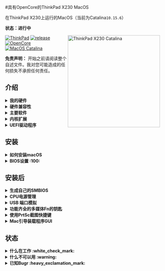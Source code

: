 #具有OpenCore的ThinkPad X230 MacOS

在ThinkPad X230上运行的MacOS（当前为Catalina`10.15.6`）

**状态：进行中**

<img align="right" src="https://ftp.bmp.ovh/imgs/2020/10/afdccda005d2aed8.png" alt="ThinkPad X230 Catalina" width="300"/>

[![ThinkPad](https://img.shields.io/badge/ThinkPad-X230-blue.svg)](https://psref.lenovo.com/syspool/Sys/PDF/withdrawnbook/ThinkPad_X230.pdf) [![release](https://img.shields.io/badge/Download-latest-brightgreen.svg)](https://github.com/banhbaoxamlan/X230-Hackintosh/releases/latest) [![OpenCore](https://img.shields.io/badge/OpenCore-0.6.2-blue.svg)](https://github.com/acidanthera/OpenCorePkg/releases/latest) [![MacOS Catalina](https://img.shields.io/badge/macOS-10.15.6-brightgreen.svg)](https://www.apple.com/macos/catalina/)

**免责声明：**
开始之前请阅读整个自述文件。我对您可能造成的任何损失不承担任何责任。

## 介绍

<details>

<summary><strong>我的硬件</strong></summary>

| Specifications      | Detail                                      |
| :------------------ | :------------------------------------------ |
| Computer model      | Lenovo ThinkPad X230 (Type: 2325)           |
| Processor           | Intel Core i7-3520M (2C4T, 2.9/3.6Ghz, 4MB) |
| Memory              | Crucial 16GB DDR3L 1867MHz, dual-channel    |
| Hard Disk           | Crucial BX500 3D-NAND 240GB                 |
| Integrated Graphics | Intel HD Graphics 4000                      |
| Display             | 12.5" HD (1366x768) TN - B125XW01.V0        |
| Audio               | Realtek ALC3202 (Layout-id: `18`)           |
| Ethernet            | Intel 82579LM Gigabit Network Connection    |
| WIFI+BT             | AzureWave AW-CB160H (BCM94360HMB)           |
| Keyboard            | 6-row, multimedia Fn keys, LED backlight    |
| Dock                | ThinkPad UltraBase Series 3                 |

</details>

<details>

<summary><strong>硬件兼容性</strong></summary>

This EFI will suit any X230 regardless of CPU model, amount of RAM, display resolution, and internal storage.

  1. Optional custom CPU Power Management guide (see below post-install)
  1. Modified
      - 1440p display models should change `NVRAM>>Add>>7C436110-AB2A-4BBB-A880-FE41995C9F82>>UIScale`: 2
      - X220 7-row keyboard should use : `SSDT-X220-KBD.aml`

</details>

<details>

<summary><strong>主要软件</strong></summary>

| Component      | Version           |
| :------------- | :---------------- |
| MacOS Catalina | 10.15.6 (19G2021) |
| OpenCore       | 0.6.2             |

</details>

<details>

<summary><strong>内核扩展</strong></summary>

| Kext                | Version |
| :------------------ | :------ |
| AirportBrcmFixup    | 2.0.9   |
| AppleALC            | 1.5.2   |
| BrcmPatchRAM        | 2.5.4   |
| EFICheckDisabler    | 0.5.0   |
| IntelMausi          | 1.0.3   |
| Lilu                | 1.4.7   |
| USBPorts            |         |
| VirtualSMC          | 1.1.6   |
| VoodooPS2Controller | 2.1.6   |
| WhateverGreen       | 1.4.2   |

</details>

<details>

<summary><strong>UEFI驱动程序</strong></summary>

| Driver          | Version           |
| :-------------- | :---------------- |
| HfsPlus.efi     | OcBinaryData      |
| OpenRuntime.efi | OpenCorePkg 0.6.2 |

</details>


## 安装

<details>

<summary><strong>如何安装macOS</strong></summary>

要安装macOS，请遵循提供的指南 [Dortania](https://dortania.github.io/getting-started/)

有用的工具 [CorpNewt](https://github.com/corpnewt) 和 [headkaze](https://github.com/headkaze/Hackintool)

完整的EFI可在 [releases](https://github.com/banhbaoxamlan/X230-Hackintosh/releases/latest) 页

</details>

<details>

<summary><strong>BIOS设置 :100:</strong></summary>

提供了一种安装修改后的BIOS的简单方法 [here](https://github.com/n4ru/1vyrain/) (无需外部编程器).

| Main | Sub #1                                 | Sub #2 | Sub #3 | Setting |
| :------------ | :----------- | ------------- | ------------- | ------------- |
| Config | Network | Wake On Lan |  | Disabled |
|  | Serial ATA (SATA) | Mode |  | AHCI |
| Advanced | System Agent (SA) configuration | Graphics Configuration | DVMT Pre-Allocated | 128MB |
|  |  |  | DVMT Total Gfx Mem | MAX |
| Security | Security Chip |  |  | Disabled |
|  | Memory Protection | Execution Prevention |  | Enabled |
|  | Anti-Theft | Current Setting |  | Disabled |
|  |  | Computrace | Current Setting | Disabled |
|  | Secure Boot |  |  | Disabled |
| Startup | UEFI/Legacy Boot |  |  | UEFI Only |
|  |  | CSM Support |  | Disabled |

</details>

## 安装后

<details>

<summary><strong>生成自己的SMBIOS</strong></summary>

对于设置SMBIOS信息,使用[GenSMBIOS] (https://github.com/corpnewt/GenSMBIOS)

- GenSMBIOS运行,选择选项1下载MacSerial SMBIOS选项3和选择

  - MacBookPro10,2

- 打开 `Config.plist`,找到PlatformInfo > >通用

  - 复制 `Serial` 到 SystemSerialNumber.

  - 复制 `Board Serial` 到 MLB.

  - 复制 `SmUUID` 到 SystemUUID.

* *提醒,你想要一个无效的串行或有效的序列号,但那些没有在使用,你想拿回一个消息:“Purchase Date not Validated”* *(苹果序列号检查)(https://checkcoverage.apple.com/)

</details>

<details>

<summary><strong>CPU电源管理</strong></summary>

推荐额外的步骤来改善与优化电池寿命CPU电源管理:

- 打开终端,复制并粘贴以下命令:

  ```bash
  curl -o ~/ssdtPRGen.sh https://raw.githubusercontent.com/Piker-Alpha/ssdtPRGen.sh/master/ssdtPRGen.sh
  chmod +x ~/ssdtPRGen.sh
  ./ssdtPRGen.sh
  ```

- 一个定制的 `SSDT.aml` 将在目录 **/Users/yourusername/Library/ssdtPRGen**中


- 重命名为 `SSDT-PM.aml` ,复制到 **EFI/OC/ACPI/**

- 打开 `Config.plist`, 添加 `ACPI>>Add>>SSDT-PM.aml`

- 重启

</details>

<details>

<summary><strong>USB 端口模拟</strong></summary>

如果您使用的是不同的模型和kext从不为你工作。试一试:

- [USBMap](https://github.com/corpnewt/USBMap)

- [Hackintool](https://github.com/headkaze/Hackintool)

</details>

<details>

<summary><strong>功能齐全的多媒体Fn的钥匙</strong></summary>

- 下载并安装(ThinkpadAssistant) (https://github.com/MSzturc/ThinkpadAssistant/releases)
- 打开应用程序,检查“登录启动”选项

</details>

<details>

<summary><strong>使用PrtSc截图快捷键</strong></summary>

- 路径 `SystemPreferences > Keyboard > Shortcuts > Screenshots`
- 点击截图和记录选项键映射
- “敲击PrtSc”在你的键盘(应该是“F13”)

</details>

<details>  
<summary><strong>Mac引导装载程序GUI</strong></summary>

- 下载二进制资源(https://github.com/acidanthera/OcBinaryData)和(OpenCanopy.efi) (https://github.com/acidanthera/OpenCorePkg/releases)
- 复制 [Resources folder](https://github.com/acidanthera/OcBinaryData) 到 `EFI/OC`
- 添加 OpenCanopy.efi 到 `EFI/OC/Drivers`
- 添加这些改变到 `config.plist`:
    - `Misc >> Boot >> PickerMode`: `External`
    - `Misc >> Boot >> PickerAttributes`:`1`
    - `UEFI >> Drivers` 并添加 `OpenCanopy.efi`

</details>

## 状态

<details>
<summary><strong>什么在工作 :white_check_mark:</strong></summary>

- [x] 电池百分比
- [x] 蓝牙
- [x] 亮度
- [x] 相机
- [x] CPU电源管理
- [x] 码头支持“ThinkPad UltraSeries 3 '
- [x] 英特尔HD 4000 - [x] GPU图形QE / CI
- [x] 英特尔以太网
- [x] 键盘的数量和亮度快捷键
- [x] 睡眠/唤醒
- [x] 声音的耳机自动检测、静音、音量控制完全工作的
- [x] Touchpad的手指滑动作品的
- [x] 小红帽很完美。就像在Windows或Linux上一样
- [x]  eGPU  (由 [lese9855](https://github.com/lese9855) 已经证实 [#11](https://github.com/banhbaoxamlan/X230-Hackintosh/issues/11))

</details>

<details>

<summary><strong>什么不可以用 :warning:</strong></summary>

- [ ] 指纹阅读器
- [ ] VGA
- [ ] SD读卡器 (禁用`SSDT-SDC.aml`)

</details>

<details>

<summary><strong>已知Bugr :heavy_exclamation_mark:</strong></summary>

- [ ] 小红帽从睡眠中醒来后不工作

</details>

